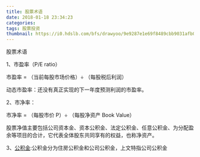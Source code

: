 ```yaml
---
title: 股票术语
date: 2018-01-18 23:34:23
categories: 
tags: 股票投资
thumbnail: https://i0.hdslb.com/bfs/drawyoo/9e9287e1e69f8489cbb9031afb090e1bc893311e.jpg
---
```


股票术语

1、市盈率（P/E ratio）

市盈率 = （当前每股市场价格）÷ （每股税后利润）

动态市盈率：还没有真正实现的下一年度预测利润的市盈率。



<!-- more -->



2、市净率：

市净率 = （每股市价 P）÷ （每股净资产 Book Value）

股票净值主要包括公司资本金、资本公积金、法定公积金、任意公积金、为分配盈余等项目的合计，它代表全体股东共同享有的权益，也称净资产。



3、[公积金](https://baike.baidu.com/item/%E5%85%AC%E7%A7%AF%E9%87%91/1329924?fr=aladdin):公积金分为住房公积金和公司公积金，上文特指公司公积金

